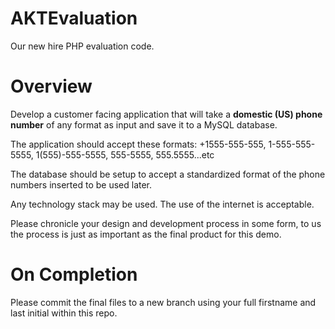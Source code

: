 AKTEvaluation
=============

Our new hire PHP evaluation code.

Overview
=============
Develop a customer facing application that will take a __domestic (US) phone number__ of any format as input and save it to a MySQL database.

The application should accept these formats:
+1555-555-555, 1-555-555-5555, 1(555)-555-5555, 555-5555, 555.5555...etc

The database should be setup to accept a standardized format of the phone numbers inserted to be used later.

Any technology stack may be used. The use of the internet is acceptable. 

Please chronicle your design and development process in some form, to us the process is just as important as the final product for this demo.

On Completion
==============

Please commit the final files to a new branch using your full firstname and last initial within this repo.
